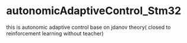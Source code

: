 # autonomicAdaptiveControl_Stm32
this is autonomic adaptive control base on jdanov theory( closed to reinforcement learning without teacher)
